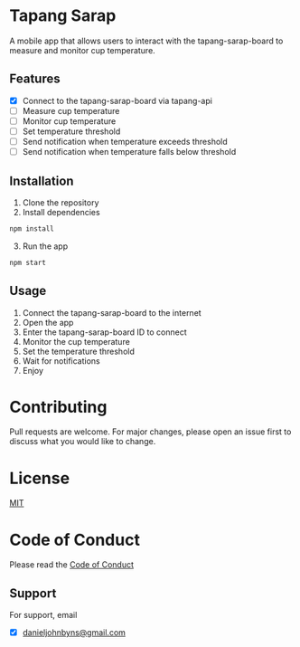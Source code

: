 # Tapang Sarap
A mobile app that allows users to interact with the tapang-sarap-board to measure and monitor cup temperature.

## Features
- [x] Connect to the tapang-sarap-board via tapang-api
- [ ] Measure cup temperature
- [ ] Monitor cup temperature
- [ ] Set temperature threshold
- [ ] Send notification when temperature exceeds threshold
- [ ] Send notification when temperature falls below threshold

## Installation
1. Clone the repository
2. Install dependencies
```bash
npm install
```
3. Run the app
```bash
npm start
```

## Usage
1. Connect the tapang-sarap-board to the internet
2. Open the app
3. Enter the tapang-sarap-board ID to connect
4. Monitor the cup temperature
5. Set the temperature threshold
6. Wait for notifications
7. Enjoy

# Contributing
Pull requests are welcome. For major changes, please open an issue first to discuss what you would like to change.

# License
[MIT](https://choosealicense.com/licenses/mit/)

# Code of Conduct
Please read the [Code of Conduct](https://www.contributor-covenant.org/version/2/0/code_of_conduct/)

## Support
For support, email
- [x] danieljohnbyns@gmail.com
